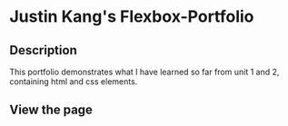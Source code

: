 # Justin Kang's Flexbox-Portfolio

## Description

This portfolio demonstrates what I have learned so far from unit 1 and 2, containing html and css elements.

## View the page






